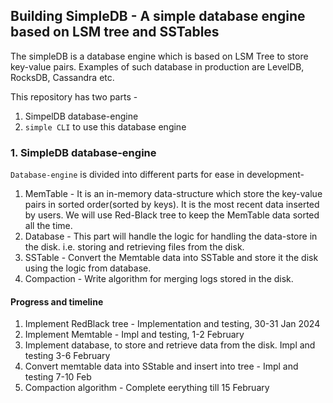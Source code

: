 ## Building SimpleDB - A simple database engine based on LSM tree and SSTables

The simpleDB is a database engine which is based on LSM Tree to store key-value pairs.
Examples of such database in production are LevelDB, RocksDB, Cassandra etc.

This repository has two parts -
1. SimpelDB database-engine
2. `simple CLI` to use this database engine


### 1. SimpleDB database-engine

`Database-engine` is divided into different parts for ease in development-
<!-- 1. Database frame - It is an abstraction layer of our db-engine wich will be used to interact with the database. Like   -->
1. MemTable - It is an in-memory data-structure which store the key-value pairs in sorted order(sorted by keys). It is the most recent data inserted by users. We will use Red-Black tree to keep the MemTable data sorted all the time.
2. Database - This part will handle the logic for handling the data-store in the disk. i.e. storing and retrieving files from the disk.
3. SSTable - Convert the Memtable data into SSTable and store it the disk using the logic from database.
4. Compaction - Write algorithm for merging logs stored in the disk.


#### Progress and timeline

1. Implement RedBlack tree - Implementation and testing, 30-31 Jan 2024 
2. Implement Memtable - Impl and testing, 1-2 February
3. Implement database, to store and retrieve data from the disk. Impl and testing 3-6 February
4. Convert memtable data into SStable and insert into tree - Impl and testing 7-10 Feb
5. Compaction algorithm - Complete eerything till 15 February
